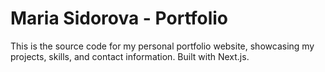 # Maria Sidorova - Portfolio

This is the source code for my personal portfolio website, showcasing my projects, skills, and contact information. Built with Next.js.
